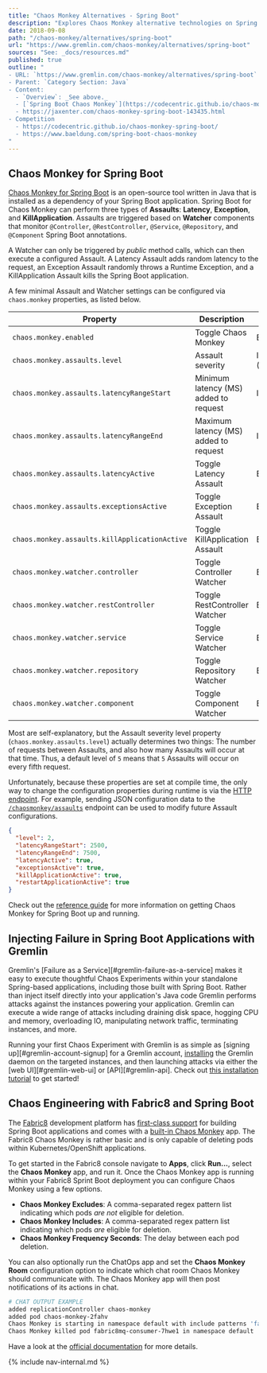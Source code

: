 ```yaml
---
title: "Chaos Monkey Alternatives - Spring Boot"
description: "Explores Chaos Monkey alternative technologies on Spring Boot."
date: 2018-09-08
path: "/chaos-monkey/alternatives/spring-boot"
url: "https://www.gremlin.com/chaos-monkey/alternatives/spring-boot"
sources: "See: _docs/resources.md"
published: true
outline: "
- URL: `https://www.gremlin.com/chaos-monkey/alternatives/spring-boot`
- Parent: `Category Section: Java`
- Content:
  - `Overview`: _See above._
  - [`Spring Boot Chaos Monkey`](https://codecentric.github.io/chaos-monkey-spring-boot/): A small library which implements a Chaos Monkey for testing and attacking a [`Spring Boot`](http://spring.io/projects/spring-boot) application.
  - https://jaxenter.com/chaos-monkey-spring-boot-143435.html
- Competition
  - https://codecentric.github.io/chaos-monkey-spring-boot/
  - https://www.baeldung.com/spring-boot-chaos-monkey
"
---
```


## Chaos Monkey for Spring Boot

[Chaos Monkey for Spring Boot](https://codecentric.github.io/chaos-monkey-spring-boot/2.0.0/) is an open-source tool written in Java that is installed as a dependency of your Spring Boot application.  Spring Boot for Chaos Monkey can perform three types of **Assaults**: **Latency**, **Exception**, and **KillApplication**.  Assaults are triggered based on **Watcher** components that monitor `@Controller`, `@RestController`, `@Service`, `@Repository`, and `@Component` Spring Boot annotations.

A Watcher can only be triggered by *public* method calls, which can then execute a configured Assault.  A Latency Assault adds random latency to the request, an Exception Assault randomly throws a Runtime Exception, and a KillApplication Assault kills the Spring Boot application.

A few minimal Assault and Watcher settings can be configured via `chaos.monkey` properties, as listed below.

| Property                                      | Description                           | Type           | Default |
| --------------------------------------------- | ------------------------------------- | -------------- | ------- |
| `chaos.monkey.enabled`                        | Toggle Chaos Monkey                   | Boolean        | `FALSE` |
| `chaos.monkey.assaults.level`                 | Assault severity                      | Integer (1-10) | `5`     |
| `chaos.monkey.assaults.latencyRangeStart`     | Minimum latency (MS) added to request | Integer        | `3000`  |
| `chaos.monkey.assaults.latencyRangeEnd`       | Maximum latency (MS) added to request | Integer        | `15000` |
| `chaos.monkey.assaults.latencyActive`         | Toggle Latency Assault                | Boolean        | `TRUE`  |
| `chaos.monkey.assaults.exceptionsActive`      | Toggle Exception Assault              | Boolean        | `FALSE` |
| `chaos.monkey.assaults.killApplicationActive` | Toggle KillApplication Assault        | Boolean        | `FALSE` |
| `chaos.monkey.watcher.controller`             | Toggle Controller Watcher             | Boolean        | `FALSE` |
| `chaos.monkey.watcher.restController`         | Toggle RestController Watcher         | Boolean        | `FALSE` |
| `chaos.monkey.watcher.service`                | Toggle Service Watcher                | Boolean        | `TRUE`  |
| `chaos.monkey.watcher.repository`             | Toggle Repository Watcher             | Boolean        | `FALSE` |
| `chaos.monkey.watcher.component`              | Toggle Component Watcher              | Boolean        | `FALSE` |

Most are self-explanatory, but the Assault severity level property (`chaos.monkey.assaults.level`) actually determines two things: The number of requests between Assaults, and also how many Assaults will occur at that time.  Thus, a default level of `5` means that `5` Assaults will occur on every fifth request.

Unfortunately, because these properties are set at compile time, the only way to change the configuration properties during runtime is via the [HTTP endpoint](https://codecentric.github.io/chaos-monkey-spring-boot/2.0.0/#_http_endpoint).  For example, sending JSON configuration data to the [`/chaosmonkey/assaults`](https://codecentric.github.io/chaos-monkey-spring-boot/2.0.0/#assaultspost) endpoint can be used to modify future Assault configurations.

```json
{
  "level": 2,
  "latencyRangeStart": 2500,
  "latencyRangeEnd": 7500,
  "latencyActive": true,
  "exceptionsActive": true,
  "killApplicationActive": true,
  "restartApplicationActive": true
}
```

Check out the [reference guide](https://codecentric.github.io/chaos-monkey-spring-boot/2.0.0) for more information on getting Chaos Monkey for Spring Boot up and running.

## Injecting Failure in Spring Boot Applications with Gremlin

Gremlin's [Failure as a Service][#gremlin-failure-as-a-service] makes it easy to execute thoughtful Chaos Experiments within your standalone Spring-based applications, including those built with Spring Boot.  Rather than inject itself directly into your application's Java code Gremlin performs attacks against the instances powering your application.  Gremlin can execute a wide range of attacks including draining disk space, hogging CPU and memory, overloading IO, manipulating network traffic, terminating instances, and more.

Running your first Chaos Experiment with Gremlin is as simple as [signing up][#gremlin-account-signup] for a Gremlin account, [installing](https://help.gremlin.com/install-gremlin-ubuntu-1604/) the Gremlin daemon on the targeted instances, and then launching attacks via either the [web UI][#gremlin-web-ui] or [API][#gremlin-api].  Check out [this installation tutorial](https://help.gremlin.com/install-gremlin-ubuntu-1604/) to get started!

## Chaos Engineering with Fabric8 and Spring Boot

The [Fabric8](http://www.fabric8.io/) development platform has [first-class support](http://spring.fabric8.io/) for building Spring Boot applications and comes with a [built-in Chaos Monkey](https://fabric8.io/guide/chaosMonkey.html) app.  The Fabric8 Chaos Monkey is rather basic and is only capable of deleting pods within Kubernetes/OpenShift applications.  

To get started in the Fabric8 console navigate to **Apps**, click **Run...**, select the **Chaos Monkey** app, and run it.  Once the Chaos Monkey app is running within your Fabric8 Sprint Boot deployment you can configure Chaos Monkey using a few options.

- **Chaos Monkey Excludes**: A comma-separated regex pattern list indicating which pods *are not* eligible for deletion.
- **Chaos Monkey Includes**: A comma-separated regex pattern list indicating which pods *are* eligible for deletion.
- **Chaos Monkey Frequency Seconds**: The delay between each pod deletion.

You can also optionally run the ChatOps app and set the **Chaos Monkey Room** configuration option to indicate which chat room Chaos Monkey should communicate with.  The Chaos Monkey app will then post notifications of its actions in chat.

```bash
# CHAT OUTPUT EXAMPLE
added replicationController chaos-monkey
added pod chaos-monkey-2fahv
Chaos Monkey is starting in namespace default with include patterns 'fabric8mq*' exclude patterns 'chat*' and a kill frequency of 30 seconds.  Here I come!
Chaos Monkey killed pod fabric8mq-consumer-7hwe1 in namespace default
```

Have a look at the [official documentation](https://fabric8.io/guide/chaosMonkey.html) for more details.

{% include nav-internal.md %}